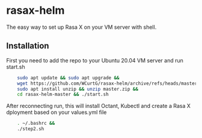 # rasax-helm

The easy way to set up Rasa X on your VM server with shell. 


## Installation 

First you need to add the repo to your Ubuntu 20.04 VM server and run start.sh


```bash 
    sudo apt update && sudo apt upgrade &&
    wget https://github.com/WCurtG/rasax-helm/archive/refs/heads/master.zip &&
    sudo apt install unzip && unzip master.zip &&
    cd rasax-helm-master && ./start.sh
```

After reconnecting run, this will install Octant, Kubectl and create a Rasa X dployment based on your values.yml file 

```bash 
    . ~/.bashrc && 
    ./step2.sh
```
